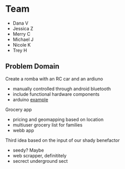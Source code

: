 # Team 
* Dana V
* Jessica Z
* Merry C
* Michael J
* Nicole K
* Trey H


## Problem Domain
Create a romba with an RC car and an ardiuno
* manually controlled through android bluetooth
* include functional hardware components
* arduino
[example](https://create.arduino.cc/projecthub/samanfern/bluetooth-controlled-car-d5d9ca)

Grocery app
* pricing and geomapping based on location
* multiuser grocery list for families
* webb app

Third idea based on the input of our shady benefactor
* seedy? Maybe
* web scrapper, definititely
* secrect underground sect

## 
